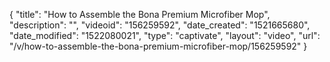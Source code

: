 {
    "title": "How to Assemble the Bona Premium Microfiber Mop",
    "description": "",
    "videoid": "156259592",
    "date_created": "1521665680",
    "date_modified": "1522080021",
    "type": "captivate",
    "layout": "video",
    "url": "\/v\/how-to-assemble-the-bona-premium-microfiber-mop\/156259592"
}